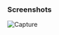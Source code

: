 ### Screenshots
![Capture](https://github.com/arhmm7/CelestialDominion/assets/145904433/640df80a-5007-4957-97f0-63cf20acc476)

